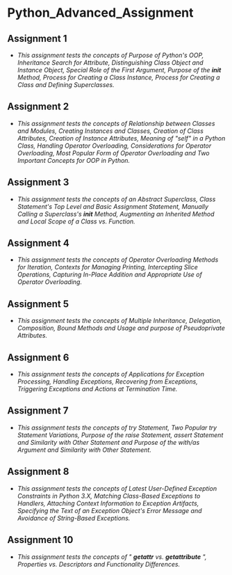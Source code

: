 # Python_Advanced_Assignment

## Assignment 1
   - *This assignment tests the concepts of Purpose of Python's OOP, Inheritance Search for Attribute, Distinguishing Class Object and Instance Object, Special Role of the First Argument, Purpose of the __init__ Method, Process for Creating a Class Instance, Process for Creating a Class and Defining Superclasses.*

## Assignment 2
 - *This assignment tests the concepts of Relationship between Classes and Modules, Creating Instances and Classes, Creation of Class Attributes, Creation of Instance Attributes, Meaning of "self" in a Python Class, Handling Operator Overloading, Considerations for Operator Overloading, Most Popular Form of Operator Overloading and Two Important Concepts for OOP in Python.*

## Assignment 3
 - *This assignment tests the concepts of an Abstract Superclass, Class Statement's Top Level and Basic Assignment Statement, Manually Calling a Superclass's __init__ Method, Augmenting an Inherited Method and Local Scope of a Class vs. Function.*

## Assignment 4
 - *This assignment tests the concepts of Operator Overloading Methods for Iteration, Contexts for Managing Printing, Intercepting Slice Operations, Capturing In-Place Addition and Appropriate Use of Operator Overloading.*

## Assignment 5
 - *This assignment tests the concepts of Multiple Inheritance, Delegation, Composition, Bound Methods and Usage and purpose of Pseudoprivate Attributes.*

## Assignment 6
 - *This assignment tests the concepts of Applications for Exception Processing, Handling Exceptions, Recovering from Exceptions, Triggering Exceptions and Actions at Termination Time.*

## Assignment 7
 - *This assignment tests the concepts of try Statement, Two Popular try Statement Variations, Purpose of the raise Statement, assert Statement and Similarity with Other Statement and Purpose of the with/as Argument and Similarity with Other Statement.*

## Assignment 8
 - *This assignment tests the concepts of Latest User-Defined Exception Constraints in Python 3.X, Matching Class-Based Exceptions to Handlers, Attaching Context Information to Exception Artifacts, Specifying the Text of an Exception Object's Error Message and Avoidance of String-Based Exceptions.*

## Assignment 10
 - *This assignment tests the concepts of " __getattr__ vs. __getattribute__ ", Properties vs. Descriptors and Functionality Differences.*




